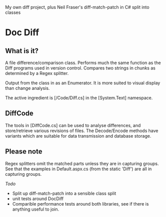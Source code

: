 My own diff project, plus Neil Fraser's diff-match-patch in C# split into classes

Doc Diff
========

What is it?
-----------

A file difference/comparison class. Performs much the same function as the Diff programs used in version control.
Compares two strings in chunks as determined by a Regex splitter.

Output from the class in as an Enumerator. It is more suited to visual display than change analysis.

The active ingredient is [/Code/Diff.cs] in the [System.Text] namespace.

DiffCode
--------

The tools in [DiffCode.cs] can be used to analyse differences, and store/retrieve various revisions of files.
The Decode/Encode methods have variants which are suitable for data transmission and database storage.


Please note
-----------

Regex splitters omit the matched parts unless they are in capturing groups. See that the examples in Default.aspx.cs (from the static 'Diff') are all in capturing groups.

*Todo*
 - Split up diff-match-patch into a sensible class split
 - unit tests around DocDiff
 - Comparible performance tests around both libraries, see if there is anything useful to join.